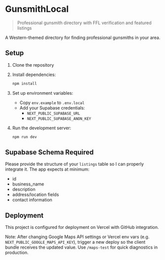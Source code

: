 # GunsmithLocal

> Professional gunsmith directory with FFL verification and featured listings

A Western-themed directory for finding professional gunsmiths in your area.

## Setup

1. Clone the repository
2. Install dependencies:
   ```bash
   npm install
   ```

3. Set up environment variables:
   - Copy `env.example` to `.env.local`
   - Add your Supabase credentials:
     - `NEXT_PUBLIC_SUPABASE_URL`
     - `NEXT_PUBLIC_SUPABASE_ANON_KEY`

4. Run the development server:
   ```bash
   npm run dev
   ```

## Supabase Schema Required

Please provide the structure of your `listings` table so I can properly integrate it. The app expects at minimum:
- id
- business_name
- description
- address/location fields
- contact information

## Deployment

This project is configured for deployment on Vercel with GitHub integration.

Note: After changing Google Maps API settings or Vercel env vars (e.g. `NEXT_PUBLIC_GOOGLE_MAPS_API_KEY`), trigger a new deploy so the client bundle receives the updated value. Use `/maps-test` for quick diagnostics in production.
